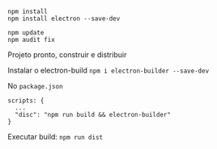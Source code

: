 

```
npm install
npm install electron --save-dev

npm update
npm audit fix
```

Projeto pronto, construir e distribuir

  Instalar o electron-build
  `npm i electron-builder --save-dev`

  No `package.json`
  ```
  scripts: {
    ...
    "disc": "npm run build && electron-builder"
  }
  ```

  Executar build:
  `npm run dist`